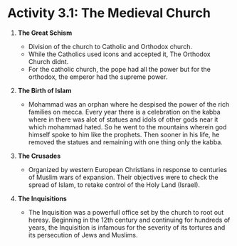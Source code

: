 # Activity 3.1: The Medieval Church

1. **The Great Schism**
	- Division of the church to Catholic and Orthodox church.
	- While the Catholics used icons and accepted it, The Orthodox Church didnt.
	- For the catholic church, the pope had all the power but for the orthodox, the emperor had the supreme power.
2. **The Birth of Islam**
	- Mohammad was an orphan where he despised the power of the rich families on mecca. Every year there is a celebration on the kabba where in there was alot of statues and idols of other gods near it which mohammad hated. So he went to the mountains wherein god himself spoke to him like the prophets. Then sooner in his life, he removed the statues and remaining with one thing only the kabba.
3. **The Crusades**
	- Organized by western European Christians in response to centuries of Muslim wars of expansion. Their objectives were to check the spread of Islam, to retake control of the Holy Land (Israel).

4. **The Inquisitions**
	- The Inquisition was a powerfull office set by the church to root out heresy. Beginning in the 12th century and continuing for hundreds of years, the Inquisition is infamous for the severity of its tortures and its persecution of Jews and Muslims.

